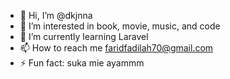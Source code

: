- 👋 Hi, I’m @dkjnna
- 👀 I’m interested in book, movie, music, and code
- 🌱 I’m currently learning Laravel
- 📫 How to reach me faridfadilah70@gmail.com
- ⚡ Fun fact: suka mie ayammm
<!---
dkjnna/dkjnna is a ✨ special ✨ repository because its `README.md` (this file) appears on your GitHub profile.
You can click the Preview link to take a look at your changes.
--->
